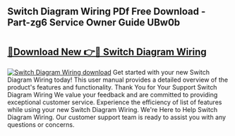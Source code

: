 ## Switch Diagram Wiring PDf Free Download - Part-zg6 Service Owner Guide UBw0b

# <h2><a href="http://dfswoa.blite.top/?on=Switch+Diagram+Wiring">🔗Download New 👉🔴 Switch Diagram Wiring</a></h2>

[![Switch Diagram Wiring download](https://i.imgur.com/lujVjoI.png)](http://dfswoa.blite.top/?on=Switch+Diagram+Wiring)
Get started with your new Switch Diagram Wiring today! This user manual provides a detailed overview of the product's features and functionality. Thank You for Your Support Switch Diagram Wiring We value your feedback and are committed to providing exceptional customer service. Experience the efficiency of list of features while using your new Switch Diagram Wiring. We're Here to Help Switch Diagram Wiring. Our customer support team is ready to assist you with any questions or concerns.
